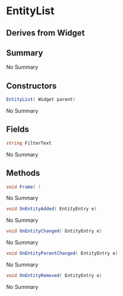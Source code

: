 # EntityList

## Derives from Widget

## Summary

No Summary
## Constructors

```c#
EntityList( Widget parent) 
```
No Summary
## Fields

```c#
string FilterText
```
No Summary
## Methods

```c#
void Frame( ) 
```
No Summary
```c#
void OnEntityAdded( EntityEntry e) 
```
No Summary
```c#
void OnEntityChanged( EntityEntry e) 
```
No Summary
```c#
void OnEntityParentChanged( EntityEntry e) 
```
No Summary
```c#
void OnEntityRemoved( EntityEntry e) 
```
No Summary
